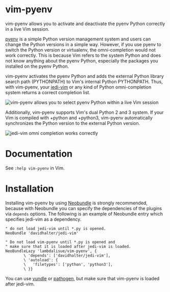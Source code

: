 vim-pyenv
===============================================================================
vim-pyenv allows you to activate and deactivate the pyenv Python correctly
in a live Vim session.

[pyenv](https://github.com/yyuu/pyenv) is a simple Python version management
system and users can change the Python versions in a simple way.
However, if you use pyenv to switch the Python version or virtualenv, the
omni-completion would not work correctly.
This is because Vim refers to the system Python and does not know anything
about the pyenv Python, especially the packages you installed on the pyenv
Python.

vim-pyenv activates the pyenv Python and adds the external Python library
search path (PYTHONPATH) to Vim's internal Python PYTHONPATH.
Thus, with vim-pyenv, your [jedi-vim](https://github.com/davidhalter/jedi-vim)
or any kind of Python omni-completion system returns a correct completion list.

![vim-pyenv allows you to select pyenv Python within a live Vim
session](./statics/_screenshot01.png)

Additionally, vim-pyenv supports Vim's dual Python 2 and 3 system.
If your Vim is compiled with +python and +python3, vim-pyenv automatically
synchronizes the Python version to the external Python version.

![jedi-vim omni completion works correctly](./statics/_screenshot02.png)


Documentation
===============================================================================
See `:help vim-pyenv` in Vim.


Installation
===============================================================================
Installing vim-pyenv by using [Neobundle](https://github.com/Shougo/neobundle.vim)
is strongly recommended, because with Neobundle you can specify the
dependencies of the plugins via `depends` options.
The following is an example of Neobundle entry which specifies jedi-vim as a
dependency.

```vim
" do not load jedi-vim until *.py is opened.
NeoBundle 'davidhalter/jedi-vim'

" Do not load vim-pyenv until *.py is opened and
" make sure that it is loaded after jedi-vim is loaded.
NeoBundleLazy 'lambdalisue/vim-pyenv', {
        \ 'depends': ['davidhalter/jedi-vim'],
        \ 'autoload': {
        \   'filetypes': ['python', 'python3'],
        \ }}
```

You can use [vundle](https://github.com/gmarik/vundle) or
[pathogen](http://www.vim.org/scripts/script.php?script_id=2332), but make sure
that vim-pyenv is loaded after jedi-vim.
